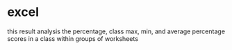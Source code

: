 # excel
this result analysis the percentage, class max, min, and average percentage scores in a class within groups of worksheets
